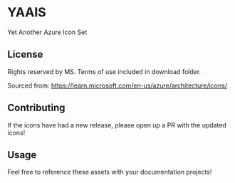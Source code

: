 # YAAIS
Yet Another Azure Icon Set

## License

Rights reserved by MS. Terms of use included in download folder.

Sourced from: https://learn.microsoft.com/en-us/azure/architecture/icons/

## Contributing

If the icons have had a new release, please open up a PR with the updated icons!

## Usage

Feel free to reference these assets with your documentation projects!
